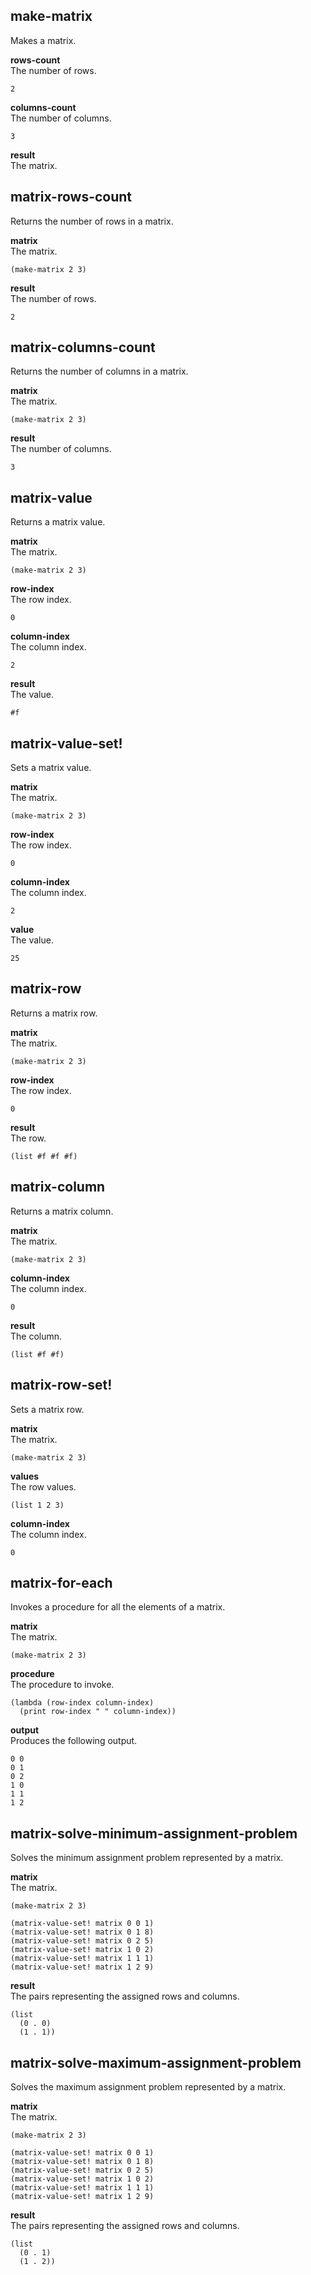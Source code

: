 
make-matrix
-----------
Makes a matrix.

__rows-count__  
The number of rows.

    2

__columns-count__  
The number of columns.

    3

__result__  
The matrix.

matrix-rows-count
-----------------
Returns the number of rows in a matrix.

__matrix__  
The matrix.

    (make-matrix 2 3)

__result__  
The number of rows.

    2

matrix-columns-count
--------------------
Returns the number of columns in a matrix.

__matrix__  
The matrix.

    (make-matrix 2 3)

__result__  
The number of columns.

    3

matrix-value
------------
Returns a matrix value.

__matrix__  
The matrix.

    (make-matrix 2 3)

__row-index__  
The row index.

    0

__column-index__  
The column index.

    2

__result__  
The value.

    #f

matrix-value-set!
-----------------
Sets a matrix value.

__matrix__  
The matrix.

    (make-matrix 2 3)

__row-index__  
The row index.

    0

__column-index__  
The column index.

    2

__value__  
The value.

    25

matrix-row
----------
Returns a matrix row.

__matrix__  
The matrix.

    (make-matrix 2 3)

__row-index__  
The row index.

    0

__result__  
The row.

    (list #f #f #f)

matrix-column
-------------
Returns a matrix column.

__matrix__  
The matrix.

    (make-matrix 2 3)

__column-index__  
The column index.

    0

__result__  
The column.

    (list #f #f)

matrix-row-set!
---------------
Sets a matrix row.

__matrix__  
The matrix.

    (make-matrix 2 3)

__values__  
The row values.

    (list 1 2 3)

__column-index__  
The column index.

    0

matrix-for-each
---------------
Invokes a procedure for all the elements of a matrix.

__matrix__  
The matrix.

    (make-matrix 2 3)

__procedure__  
The procedure to invoke.

    (lambda (row-index column-index)
      (print row-index " " column-index))

__output__  
Produces the following output.

    0 0
    0 1
    0 2
    1 0
    1 1
    1 2

matrix-solve-minimum-assignment-problem
---------------------------------------
Solves the minimum assignment problem represented by a matrix.

__matrix__  
The matrix.

    (make-matrix 2 3)
    
    (matrix-value-set! matrix 0 0 1)
    (matrix-value-set! matrix 0 1 8)
    (matrix-value-set! matrix 0 2 5)
    (matrix-value-set! matrix 1 0 2)
    (matrix-value-set! matrix 1 1 1)
    (matrix-value-set! matrix 1 2 9)

__result__  
The pairs representing the assigned rows and columns.

    (list
      (0 . 0)
      (1 . 1))

matrix-solve-maximum-assignment-problem
---------------------------------------
Solves the maximum assignment problem represented by a matrix.

__matrix__  
The matrix.

    (make-matrix 2 3)
    
    (matrix-value-set! matrix 0 0 1)
    (matrix-value-set! matrix 0 1 8)
    (matrix-value-set! matrix 0 2 5)
    (matrix-value-set! matrix 1 0 2)
    (matrix-value-set! matrix 1 1 1)
    (matrix-value-set! matrix 1 2 9)

__result__  
The pairs representing the assigned rows and columns.

    (list
      (0 . 1)
      (1 . 2))
